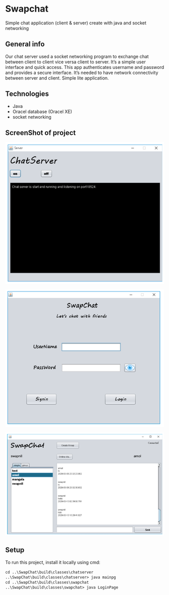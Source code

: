 # Swapchat
 Simple chat application (client & server) create with java and socket networking

## General info
 Our chat server used a socket networking program to exchange chat between client to client vice versa client to server. It’s a simple user interface and quick access. This app authenticates username and password and provides a secure interface. It’s needed to have network connectivity between server and client. Simple lite application.

## Technologies
 * Java
 * Oracel database (Oracel XE)
 * socket networking

## ScreenShot of project
![server schema](https://github.com/SwapnilDhamdhere/Swapchat/blob/main/images/server.PNG)

![login schema](https://github.com/SwapnilDhamdhere/Swapchat/blob/main/images/login.PNG)

![mainpg schema](https://github.com/SwapnilDhamdhere/Swapchat/blob/main/images/mainpg.PNG)

## Setup
 To run this project, install it locally using cmd:

```
cd ..\SwapChat\build\classes\chatserver
..\SwapChat\build\classes\chatserver> java mainpg
cd ..\SwapChat\build\classes\swapchat
..\SwapChat\build\classes\swapchat> java LoginPage
```